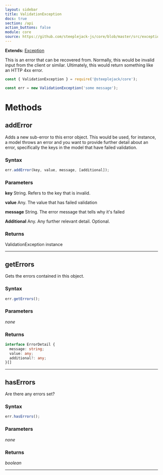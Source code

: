```yaml
---
layout: sidebar
title: ValidationException
docs: true
section: /api
action_buttons: false
module: core
source: https://github.com/steeplejack-js/core/blob/master/src/exception/validation/index.js
---
```


**Extends:** [Exception](../exception)

This is an error that can be recovered from.  Normally, this would be invalid input from the client or similar. 
Ultimately, this would return something like an HTTP 4xx error.

```javascript
const { ValidationException } = require('@steeplejack/core');

const err = new ValidationException('some message');
```

# Methods

## addError

Adds a new sub-error to this error object. This would be used, for instance, a model throws an error and you want to
provide further detail about an error, specifically the keys in the model that have failed validation.

### Syntax

```javascript
err.addError(key, value, message, [additional]);
```

### Parameters

**key**
  String. Refers to the key that is invalid.
  
**value**
  Any. The value that has failed validation
  
**message**
  String. The error message that tells why it's failed
  
**Additional**
  Any. Any further relevant detail. Optional. 

### Returns

ValidationException instance

---

## getErrors

Gets the errors contained in this object.

### Syntax

```javascript
err.getErrors();
```

### Parameters

_none_ 

### Returns

```typescript
interface ErrorDetail {
  message: string;
  value: any;
  additional?: any;
}[]
```

---

## hasErrors

Are there any errors set?

### Syntax

```javascript
err.hasErrors();
```

### Parameters

_none_ 

### Returns

_boolean_

---
